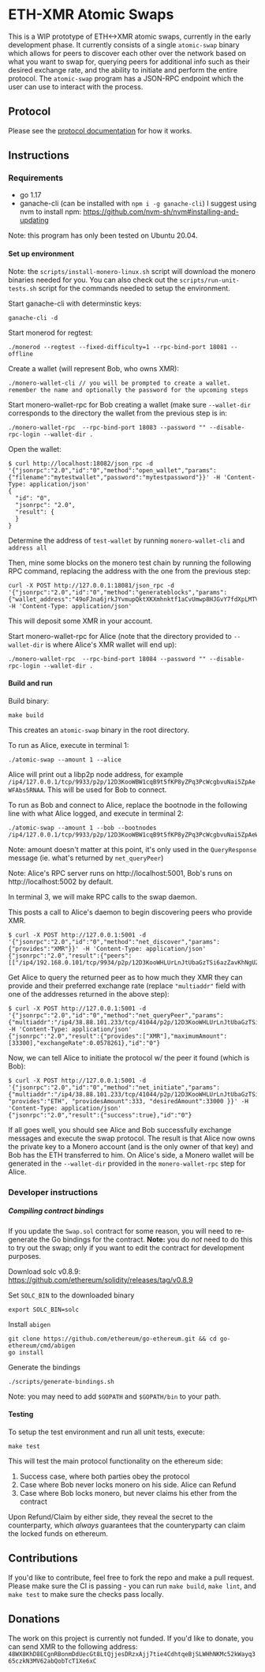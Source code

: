 # ETH-XMR Atomic Swaps

This is a WIP prototype of ETH<->XMR atomic swaps, currently in the early development phase. It currently consists of a single `atomic-swap` binary which allows for peers to discover each other over the network based on what you want to swap for, querying peers for additional info such as their desired exchange rate, and the ability to initiate and perform the entire protocol. The `atomic-swap` program has a JSON-RPC endpoint which the user can use to interact with the process. 

## Protocol

Please see the [protocol documentation](docs/protocol.md) for how it works.

## Instructions

### Requirements

- go 1.17
- ganache-cli (can be installed with `npm i -g ganache-cli`) I suggest using nvm to install npm: https://github.com/nvm-sh/nvm#installing-and-updating

Note: this program has only been tested on Ubuntu 20.04.

#### Set up environment

Note: the `scripts/install-monero-linux.sh` script will download the monero binaries needed for you. You can also check out the `scripts/run-unit-tests.sh` script for the commands needed to setup the environment.

Start ganache-cli with determinstic keys:
```
ganache-cli -d
```

Start monerod for regtest:
```
./monerod --regtest --fixed-difficulty=1 --rpc-bind-port 18081 --offline
```

Create a wallet (will represent Bob, who owns XMR):
```
./monero-wallet-cli // you will be prompted to create a wallet. remember the name and optionally the password for the upcoming steps
```

Start monero-wallet-rpc for Bob creating a wallet (make sure `--wallet-dir` corresponds to the directory the wallet from the previous step is in:
```
./monero-wallet-rpc  --rpc-bind-port 18083 --password "" --disable-rpc-login --wallet-dir .
```

Open the wallet:
```
$ curl http://localhost:18082/json_rpc -d '{"jsonrpc":"2.0","id":"0","method":"open_wallet","params":{"filename":"mytestwallet","password":"mytestpassword"}}' -H 'Content-Type: application/json'
{
  "id": "0",
  "jsonrpc": "2.0",
  "result": {
  }
}
```

Determine the address of `test-wallet` by running `monero-wallet-cli` and `address all`

Then, mine some blocks on the monero test chain by running the following RPC command, replacing the address with the one from the previous step:
```
curl -X POST http://127.0.0.1:18081/json_rpc -d '{"jsonrpc":"2.0","id":"0","method":"generateblocks","params":{"wallet_address":"49oFJna6jrkJYvmupQktXKXmhnktf1aCvUmwp8HJGvY7fdXpLMTVeqmZLWQLkyHXuU9Z8mZ78LordCmp3Nqx5T9GFdEGueB","amount_of_blocks":100}' -H 'Content-Type: application/json'
```

This will deposit some XMR in your account.

Start monero-wallet-rpc for Alice (note that the directory provided to `--wallet-dir` is where Alice's XMR wallet will end up):
```
./monero-wallet-rpc  --rpc-bind-port 18084 --password "" --disable-rpc-login --wallet-dir .
```

#### Build and run

Build binary:
```
make build
```

This creates an `atomic-swap` binary in the root directory.

To run as Alice, execute in terminal 1:
```
./atomic-swap --amount 1 --alice
```

Alice will print out a libp2p node address, for example `/ip4/127.0.0.1/tcp/9933/p2p/12D3KooWBW1cqB9t5fKP8yZPq3PcWcgbvuNai5ZpAeWFAbs5RNAA`. This will be used for Bob to connect.

To run as Bob and connect to Alice, replace the bootnode in the following line with what Alice logged, and execute in terminal 2:

```
./atomic-swap --amount 1 --bob --bootnodes /ip4/127.0.0.1/tcp/9933/p2p/12D3KooWBW1cqB9t5fKP8yZPq3PcWcgbvuNai5ZpAeWFAbs5RNAA
```

Note: amount doesn't matter at this point, it's only used in the `QueryResponse` message (ie. what's returned by `net_queryPeer`)

Note: Alice's RPC server runs on http://localhost:5001, Bob's runs on http://localhost:5002 by default.

In terminal 3, we will make RPC calls to the swap daemon.

This posts a call to Alice's daemon to begin discovering peers who provide XMR.
```
$ curl -X POST http://127.0.0.1:5001 -d '{"jsonrpc":"2.0","id":"0","method":"net_discover","params":{"provides":"XMR"}}' -H 'Content-Type: application/json'
{"jsonrpc":"2.0","result":{"peers":[["/ip4/192.168.0.101/tcp/9934/p2p/12D3KooWHLUrLnJtUbaGzTSi6azZavKhNgUZTtSiUZ9Uy12v1eZ7","/ip4/127.0.0.1/tcp/9934/p2p/12D3KooWHLUrLnJtUbaGzTSi6azZavKhNgUZTtSiUZ9Uy12v1eZ7"]]},"id":"0"}
```

Get Alice to query the returned peer as to how much they XMR they can provide and their preferred exchange rate (replace `"multiaddr"` field with one of the addresses returned in the above step):
```
$ curl -X POST http://127.0.0.1:5001 -d '{"jsonrpc":"2.0","id":"0","method":"net_queryPeer","params":{"multiaddr":"/ip4/38.88.101.233/tcp/41044/p2p/12D3KooWHLUrLnJtUbaGzTSi6azZavKhNgUZTtSiUZ9Uy12v1eZ7"}}' -H 'Content-Type: application/json'
{"jsonrpc":"2.0","result":{"provides":["XMR"],"maximumAmount":[33300],"exchangeRate":0.0578261},"id":"0"}
```

Now, we can tell Alice to initiate the protocol w/ the peer it found (which is Bob):
```
$ curl -X POST http://127.0.0.1:5001 -d '{"jsonrpc":"2.0","id":"0","method":"net_initiate","params":{"multiaddr":"/ip4/38.88.101.233/tcp/41044/p2p/12D3KooWHLUrLnJtUbaGzTSi6azZavKhNgUZTtSiUZ9Uy12v1eZ7", "provides":"ETH", "providesAmount":333, "desiredAmount":33000 }}' -H 'Content-Type: application/json'
{"jsonrpc":"2.0","result":{"success":true},"id":"0"}
```

If all goes well, you should see Alice and Bob successfully exchange messages and execute the swap protocol. The result is that Alice now owns the private key to a Monero account (and is the only owner of that key) and Bob has the ETH transferred to him. On Alice's side, a Monero wallet will be generated in the `--wallet-dir` provided in the `monero-wallet-rpc` step for Alice.

### Developer instructions

##### Compiling contract bindings

If you update the `Swap.sol` contract for some reason, you will need to re-generate the Go bindings for the contract. **Note:** you do *not* need to do this to try out the swap; only if you want to edit the contract for development purposes.

Download solc v0.8.9: https://github.com/ethereum/solidity/releases/tag/v0.8.9

Set `SOLC_BIN` to the downloaded binary
```
export SOLC_BIN=solc
```

Install `abigen`
```
git clone https://github.com/ethereum/go-ethereum.git && cd go-ethereum/cmd/abigen
go install
```

Generate the bindings
```
./scripts/generate-bindings.sh
```
Note: you may need to add `$GOPATH` and `$GOPATH/bin` to your path.

#### Testing
To setup the test environment and run all unit tests, execute:
```
make test
```

This will test the main protocol functionality on the ethereum side:
1. Success case, where both parties obey the protocol
2. Case where Bob never locks monero on his side. Alice can Refund
3. Case where Bob locks monero, but never claims his ether from the contract

Upon Refund/Claim by either side, they reveal the secret to the counterparty, which *always* guarantees that the counteryparty can claim the locked funds on ethereum.

## Contributions

If you'd like to contribute, feel free to fork the repo and make a pull request. Please make sure the CI is passing - you can run `make build`, `make lint`, and `make test` to make sure the checks pass locally.

## Donations

The work on this project is currently not funded. If you'd like to donate, you can send XMR to the following address: `48WX8KhD8ECgnRBonmDdUecGt8LtQjjesDRzxAjj7tie4CdhtqeBjSLWHhNKMc52kWayq365czkN3MV62abQobTcT1Xe6xC`